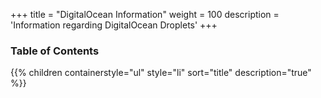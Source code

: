 +++
title = "DigitalOcean Information"
weight = 100
description = 'Information regarding DigitalOcean Droplets'
+++

### Table of Contents
{{% children containerstyle="ul" style="li" sort="title" description="true" %}}
